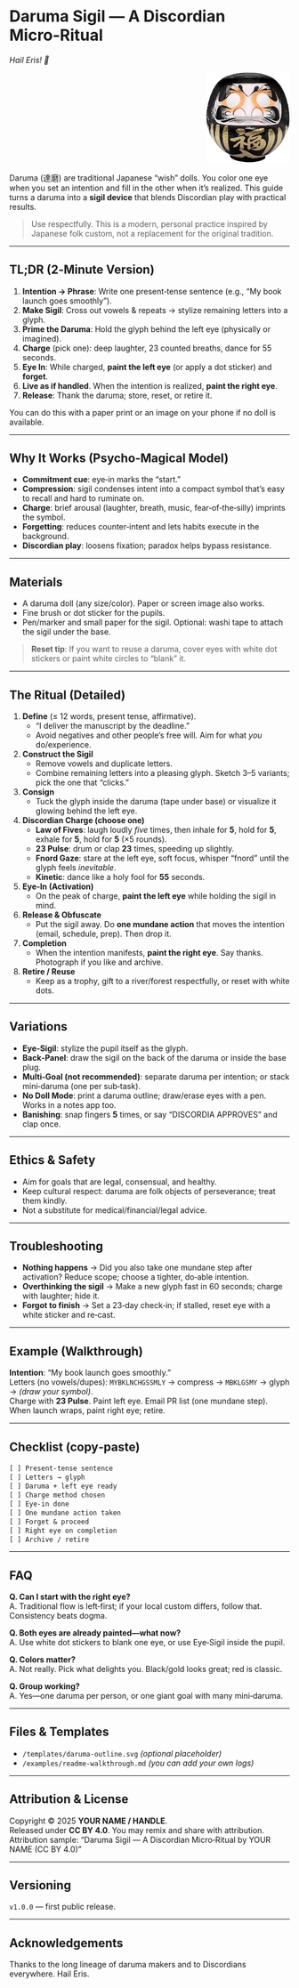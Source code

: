 
# Daruma Sigil — A Discordian Micro‑Ritual
_Hail Eris! 🍏_

<div align="right">
<img src="daruma_black.jpg" width="150"><br>
</div>

Daruma (達磨) are traditional Japanese “wish” dolls. You color one eye when you set an intention and fill in the other when it’s realized. This guide turns a daruma into a **sigil device** that blends Discordian play with practical results.

> Use respectfully. This is a modern, personal practice inspired by Japanese folk custom, not a replacement for the original tradition.

---

## TL;DR (2‑Minute Version)
1. **Intention → Phrase**: Write one present‑tense sentence (e.g., “My book launch goes smoothly”).  
2. **Make Sigil**: Cross out vowels & repeats → stylize remaining letters into a glyph.  
3. **Prime the Daruma**: Hold the glyph behind the left eye (physically or imagined).  
4. **Charge** (pick one): deep laughter, 23 counted breaths, dance for 55 seconds.  
5. **Eye In**: While charged, **paint the left eye** (or apply a dot sticker) and **forget**.  
6. **Live as if handled**. When the intention is realized, **paint the right eye**.  
7. **Release**: Thank the daruma; store, reset, or retire it.

You can do this with a paper print or an image on your phone if no doll is available.

---

## Why It Works (Psycho‑Magical Model)
- **Commitment cue**: eye‑in marks the “start.”
- **Compression**: sigil condenses intent into a compact symbol that’s easy to recall and hard to ruminate on.  
- **Charge**: brief arousal (laughter, breath, music, fear‑of‑the‑silly) imprints the symbol.  
- **Forgetting**: reduces counter‑intent and lets habits execute in the background.  
- **Discordian play**: loosens fixation; paradox helps bypass resistance.

---

## Materials
- A daruma doll (any size/color). Paper or screen image also works.  
- Fine brush or dot sticker for the pupils.  
- Pen/marker and small paper for the sigil. Optional: washi tape to attach the sigil under the base.

> **Reset tip**: If you want to reuse a daruma, cover eyes with white dot stickers or paint white circles to “blank” it.

---

## The Ritual (Detailed)
1. **Define** (≤ 12 words, present tense, affirmative).  
   - “I deliver the manuscript by the deadline.”  
   - Avoid negatives and other people’s free will. Aim for what _you_ do/experience.
2. **Construct the Sigil**  
   - Remove vowels and duplicate letters.  
   - Combine remaining letters into a pleasing glyph. Sketch 3–5 variants; pick the one that “clicks.”
3. **Consign**  
   - Tuck the glyph inside the daruma (tape under base) or visualize it glowing behind the left eye.
4. **Discordian Charge (choose one)**  
   - **Law of Fives**: laugh loudly _five_ times, then inhale for **5**, hold for **5**, exhale for **5**, hold for **5** (×5 rounds).  
   - **23 Pulse**: drum or clap **23** times, speeding up slightly.  
   - **Fnord Gaze**: stare at the left eye, soft focus, whisper “fnord” until the glyph feels _inevitable_.  
   - **Kinetic**: dance like a holy fool for **55** seconds.
5. **Eye‑In (Activation)**  
   - On the peak of charge, **paint the left eye** while holding the sigil in mind.
6. **Release & Obfuscate**  
   - Put the sigil away. Do **one mundane action** that moves the intention (email, schedule, prep). Then drop it.
7. **Completion**  
   - When the intention manifests, **paint the right eye**. Say thanks. Photograph if you like and archive.
8. **Retire / Reuse**  
   - Keep as a trophy, gift to a river/forest respectfully, or reset with white dots.

---

## Variations
- **Eye‑Sigil**: stylize the pupil itself as the glyph.  
- **Back‑Panel**: draw the sigil on the back of the daruma or inside the base plug.  
- **Multi‑Goal (not recommended)**: separate daruma per intention; or stack mini‑daruma (one per sub‑task).  
- **No Doll Mode**: print a daruma outline; draw/erase eyes with a pen. Works in a notes app too.  
- **Banishing**: snap fingers **5** times, or say “DISCORDIA APPROVES” and clap once.

---

## Ethics & Safety
- Aim for goals that are legal, consensual, and healthy.  
- Keep cultural respect: daruma are folk objects of perseverance; treat them kindly.  
- Not a substitute for medical/financial/legal advice.

---

## Troubleshooting
- **Nothing happens** → Did you also take one mundane step after activation? Reduce scope; choose a tighter, do‑able intention.  
- **Overthinking the sigil** → Make a new glyph fast in 60 seconds; charge with laughter; hide it.  
- **Forgot to finish** → Set a 23‑day check‑in; if stalled, reset eye with a white sticker and re‑cast.

---

## Example (Walkthrough)
**Intention**: “My book launch goes smoothly.”  
Letters (no vowels/dupes): `MYBKLNCHGSSMLY` → compress → `MBKLGSMY` → glyph → _(draw your symbol)_.  
Charge with **23 Pulse**. Paint left eye. Email PR list (one mundane step). When launch wraps, paint right eye; retire.

---

## Checklist (copy‑paste)
```
[ ] Present‑tense sentence
[ ] Letters → glyph
[ ] Daruma + left eye ready
[ ] Charge method chosen
[ ] Eye‑in done
[ ] One mundane action taken
[ ] Forget & proceed
[ ] Right eye on completion
[ ] Archive / retire
```

---

## FAQ
**Q. Can I start with the right eye?**  
A. Traditional flow is left‑first; if your local custom differs, follow that. Consistency beats dogma.

**Q. Both eyes are already painted—what now?**  
A. Use white dot stickers to blank one eye, or use Eye‑Sigil inside the pupil.

**Q. Colors matter?**  
A. Not really. Pick what delights you. Black/gold looks great; red is classic.

**Q. Group working?**  
A. Yes—one daruma per person, or one giant goal with many mini‑daruma.

---

## Files & Templates
- `/templates/daruma-outline.svg` _(optional placeholder)_  
- `/examples/readme-walkthrough.md` _(you can add your own logs)_

---

## Attribution & License
Copyright © 2025 **YOUR NAME / HANDLE**.  
Released under **CC BY 4.0**. You may remix and share with attribution.  
Attribution sample: “Daruma Sigil — A Discordian Micro‑Ritual by YOUR NAME (CC BY 4.0)”

---

## Versioning
`v1.0.0` — first public release.

---

## Acknowledgements
Thanks to the long lineage of daruma makers and to Discordians everywhere. Hail Eris.
